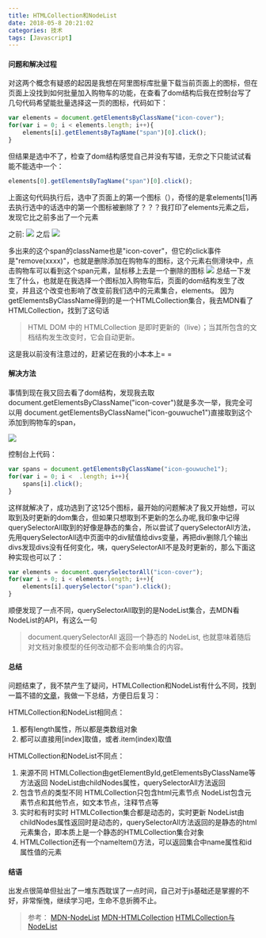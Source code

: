 ```yaml
---
title: HTMLCollection和NodeList
date: 2018-05-8 20:21:02
categories: 技术
tags: [Javascript]
---
```

#### 问题和解决过程
对这两个概念有疑惑的起因是我想在阿里图标库批量下载当前页面上的图标，但在页面上没找到如何批量加入购物车的功能，在查看了dom结构后我在控制台写了几句代码希望能批量选择这一页的图标，代码如下：
<!--more-->
```javascript
var elements = document.getElementsByClassName("icon-cover");
for(var i = 0; i < elements.length; i++){
    elements[i].getElementsByTagName("span")[0].click();
}
```
但结果是选中不了，检查了dom结构感觉自己并没有写错，无奈之下只能试试看能不能选中一个：
```javascript
elements[0].getElementsByTagName("span")[0].click();
```
上面这句代码执行后，选中了页面上的第一个图标（），奇怪的是拿elements[1]再去执行选中的话选中的第一个图标被删除了？？？我打印了elements元素之后，发现它比之前多出了一个元素

之前:
![](http://oj056g1gy.bkt.clouddn.com/%E5%8A%A0%E5%85%A5%E8%B4%AD%E7%89%A9%E8%BD%A6%E4%B9%8B%E5%89%8D.png)
之后
![](http://oj056g1gy.bkt.clouddn.com/%E9%80%89%E4%B8%AD%E4%B9%8B%E5%90%8E.png)


多出来的这个span的className也是"icon-cover"，但它的click事件是"remove(xxxx)"，也就是删除添加在购物车的图标，这个元素右侧滑块中，点击购物车可以看到这个span元素，鼠标移上去是一个删除的图标
![](http://oj056g1gy.bkt.clouddn.com/delete.png)
总结一下发生了什么，也就是在我选择一个图标加入购物车后，页面的dom结构发生了改变，并且这个改变也影响了改变前我们选中的元素集合，elements。
因为getElementsByClassName得到的是一个HTMLCollection集合，我去MDN看了HTMLCollection，找到了这句话
>HTML DOM 中的 HTMLCollection 是即时更新的（live）；当其所包含的文档结构发生改变时，它会自动更新。

这是我以前没有注意过的，赶紧记在我的小本本上= =

#### 解决方法
事情到现在我又回去看了dom结构，发现我去取document.getElementsByClassName("icon-cover")就是多次一举，我完全可以用
document.getElementsByClassName("icon-gouwuche1")直接取到这个添加到购物车的span，

![](http://oj056g1gy.bkt.clouddn.com/QQ%E6%88%AA%E5%9B%BE20180508142320.png)

控制台上代码：
```javascript
var spans = document.getElementsByClassName("icon-gouwuche1");
for(var i = 0; i <  .length; i++){
    spans[i].click();
}
```
这样就解决了，成功选到了这125个图标，最开始的问题解决了我又开始想，可以取到及时更新的dom集合，但如果只想取到不更新的怎么办呢,我印象中记得querySelectorAll取到的好像是静态的集合，所以尝试了querySelectorAll方法，先用querySelectorAll选中页面中的div赋值给divs变量，再把div删除几个输出divs发现divs没有任何变化，咦，querySelectorAll不是及时更新的，那么下面这种实现也可以了：

```javascript
var elements = document.querySelectorAll("icon-cover");
for(var i = 0; i < elements.length; i++){
    elements[i].querySelector("span").click();
}
```

顺便发现了一点不同，querySelectorAll取到的是NodeList集合，去MDN看NodeList的API，有这么一句
>document.querySelectorAll 返回一个静态的 NodeList, 也就意味着随后对文档对象模型的任何改动都不会影响集合的内容。

#### 总结
问题结束了，我不禁产生了疑问，HTMLCollection和NodeList有什么不同，找到一篇不错的[文章](https://segmentfault.com/a/1190000006782004)，我做一下总结，方便日后复习：

HTMLCollection和NodeList相同点：
1. 都有length属性，所以都是类数组对象
2. 都可以直接用[index]取值，或者.item(index)取值

HTMLCollection和NodeList不同点：
1. 来源不同
  HTMLCollection由getElementById,getElementsByClassName等方法返回
  NodeList由childNodes属性，querySelectorAll方法返回
2. 包含节点的类型不同
  HTMLCollection只包含html元素节点
  NodeList包含元素节点和其他节点，如文本节点，注释节点等
3. 实时和有时实时 
  HTMLCollection集合都是动态的，实时更新
  NodeList由childNodes属性返回时是动态的，querySelectorAll方法返回的是静态的html元素集合，即本质上是一个静态的HTMLCollection集合对象
4. HTMLCollection还有一个nameItem()方法，可以返回集合中name属性和id属性值的元素

#### 结语
出发点很简单但扯出了一堆东西耽误了一点时间，自己对于js基础还是掌握的不好，非常惭愧，继续学习吧，生命不息折腾不止。

> 参考：
[MDN-NodeList](https://developer.mozilla.org/zh-CN/docs/Web/API/NodeList)
[MDN-HTMLCollection](https://developer.mozilla.org/zh-CN/docs/Web/API/HTMLCollection)
[HTMLCollection与NodeList](https://segmentfault.com/a/1190000006782004)


